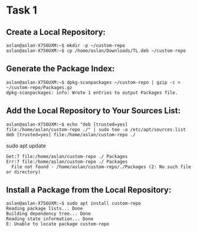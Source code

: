 # Task 1

## Create a Local Repository:
```shell
aslan@aslan-X756UXM:~$ mkdir -p ~/custom-repo
aslan@aslan-X756UXM:~$ cp /home/aslan/Downloads/TL.deb ~/custom-repo
```

## Generate the Package Index:
```shell
aslan@aslan-X756UXM:~$ dpkg-scanpackages ~/custom-repo | gzip -c > ~/custom-repo/Packages.gz 
dpkg-scanpackages: info: Wrote 1 entries to output Packages file.

```

## Add the Local Repository to Your Sources List:
```shell
aslan@aslan-X756UXM:~$ echo "deb [trusted=yes] file:/home/aslan/custom-repo ./" | sudo tee -a /etc/apt/sources.list
deb [trusted=yes] file:/home/aslan/custom-repo ./
```
sudo apt update

```shell
Get:7 file:/home/aslan/custom-repo ./ Packages                                             
Err:7 file:/home/aslan/custom-repo ./ Packages                                                  
  File not found - /home/aslan/custom-repo/./Packages (2: No such file or directory)

```

## Install a Package from the Local Repository:

```shell
aslan@aslan-X756UXM:~$ sudo apt install custom-repo
Reading package lists... Done
Building dependency tree... Done
Reading state information... Done
E: Unable to locate package custom-repo

```
